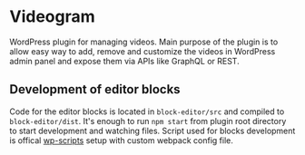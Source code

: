 # Videogram

WordPress plugin for managing videos. Main purpose of the plugin is to allow easy way to add, remove and customize the videos in WordPress admin panel and expose them via APIs like GraphQL or REST.

## Development of editor blocks

Code for the editor blocks is located in `block-editor/src` and compiled to `block-editor/dist`. It's enough to run `npm start` from plugin root directory to start development and watching files. Script used for blocks development is offical [wp-scripts](https://www.npmjs.com/package/@wordpress/scripts) setup with custom webpack config file.
